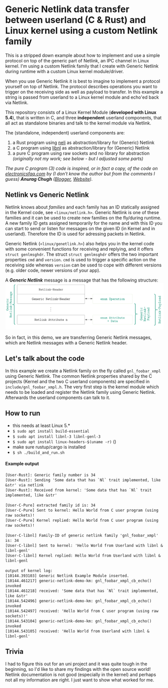 # Generic Netlink data transfer between userland (C & Rust) and Linux kernel using a custom Netlink family

This is a stripped down example about how to implement and use a simple protocol on top of the generic part of 
Netlink, an IPC channel in Linux kernel. I'm using a custom Netlink family that I create with Generic Netlink 
during runtime with a custom Linux kernel module/driver.

When you use Generic Netlink it is best to imagine to implement a 
protocol yourself on top of Netlink. The protocol describes operations you want to trigger on the 
receiving side as well as payload to transfer. In this example a string is passed from userland to a Linux
kernel module and echo'ed back via Netlink.

This repository consists of a Linux Kernel Module (**developed with Linux 5.4**), that is written in C, and three 
**independent** userland components, that all act as standalone binaries and talk to the kernel module via 
Netlink.

The (standalone, independent) userland components are:
1) a Rust program using [neli](https://crates.io/crate/neli) as abstraction/library for (Generic) Netlink
2) a C program using [libnl](https://www.infradead.org/~tgr/libnl/) as abstraction/library for (Generic) Netlink
3) a pure C program using raw sockets and no library for abstraction _(originally not my work; see below - but I 
   adjusted some parts)_

*The pure C program (3) code is inspired, or in fact a copy, of the code on [electronicsfaq.com](http://www.electronicsfaq.com/2014/02/generic-netlink-sockets-example-code.html) by (I don't know the author but from the comments I guess) **Anurag Chugh** 
([Blogger](https://www.blogger.com/profile/15390575283968794206), [Website](http://www.lithiumhead.com/)).*

## Netlink vs Generic Netlink
Netlink knows about *families* and each family has an ID statically assigned in the Kernel code, 
see `<linux/netlink.h>`. Generic Netlink is one of these families and it can be used to create new families
on the fly/during runtime. A new family ID gets assigned temporarily for the name and with this ID you can
start to send or listen for messages on the given ID (in Kernel and in userland). Therefore the ID is used for adressing packets in Netlink.

Generic Netlink (`<linux/genetlink.h>`) also helps you in the kernel code with some convenient functions for 
receiving and replying, and it offers `struct genlmsghdr`. The struct `struct genlmsghdr` offers the two 
important properties `cmd` and `version`. `cmd` is used to trigger a specific action on the receiving side 
whereas `version` can be used to cope with different versions (e.g. older code, newer versions of your app).

A ***Generic Netlink*** message is a message that has the following structure:
![Overview Generic Netlink message](Generic%20Netlink%20Message%20Overview.png "Overview Generic Netlink message")

So in fact, in this demo, we are transferring Generic Netlink messages, which are Netlink messages with a 
Generic Netlink header.

## Let's talk about the code

In this example we create a Netlink family on the fly called 
`gnl_foobar_xmpl` using Generic Netlink. The common Netlink properties shared by the C projects (Kernel and 
the two C userland components) are specified in `include/gnl_foobar_xmpl.h`. The very first step is the 
kernel module which needs to be loaded and register the Netlink family using Generic Netlink. Afterwards 
the userland components can talk to it.

## How to run
- this needs at least Linux 5.*
- `$ sudo apt install build-essential`
- `$ sudo apt install libnl-3 libnl-genl-3`
- `$ sudo apt install linux-headers-$(uname -r)` ()
- make sure rustup/cargo is installed
- `$ sh ./build_and_run.sh`

#### Example output
```
[User-Rust]: Generic family number is 34
[User-Rust]: Sending 'Some data that has `Nl` trait implemented, like &str' via netlink
[User-Rust]: Received from kernel: 'Some data that has `Nl` trait implemented, like &str'

[User-C-Pure] extracted family id is: 34
[User-C-Pure] Sent to kernel: Hello World from C user program (using raw sockets)!
[User-C-Pure] Kernel replied: Hello World from C user program (using raw sockets)!

[User-C-libnl] Family-ID of generic netlink family 'gnl_foobar_xmpl' is: 34
[User-C-libnl] Sent to kernel: 'Hello World from Userland with libnl & libnl-genl'
[User-C-libnl] Kernel replied: Hello World from Userland with libnl & libnl-genl

output of kernel log:
[10144.393103] Generic Netlink Example Module inserted.
[10144.461217] generic-netlink-demo-km: gnl_foobar_xmpl_cb_echo() invoked
[10144.461218] received: 'Some data that has `Nl` trait implemented, like &str'
[10144.542496] generic-netlink-demo-km: gnl_foobar_xmpl_cb_echo() invoked
[10144.542497] received: 'Hello World from C user program (using raw sockets)!'
[10144.543104] generic-netlink-demo-km: gnl_foobar_xmpl_cb_echo() invoked
[10144.543105] received: 'Hello World from Userland with libnl & libnl-genl'

```

## Trivia
I had to figure this out for an uni project and it was quite tough in the beginning, so I'd like to
share my findings with the open source world! Netlink documentation is not good (especially in the 
kernel) and perhaps not all my information are right. I just want to show what worked for me.
